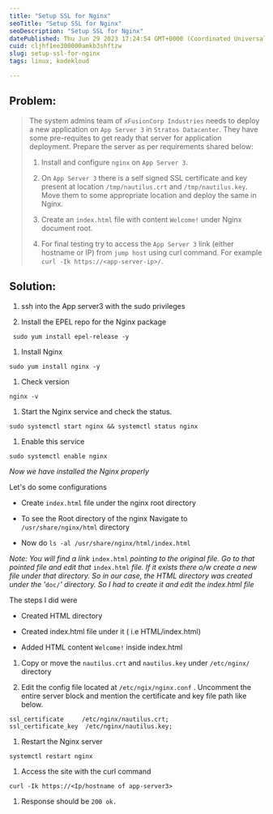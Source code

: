 ```yaml
---
title: "Setup SSL for Nginx"
seoTitle: "Setup SSL for Nginx"
seoDescription: "Setup SSL for Nginx"
datePublished: Thu Jun 29 2023 17:24:54 GMT+0000 (Coordinated Universal Time)
cuid: cljhf1ee300000amkb3shftzw
slug: setup-ssl-for-nginx
tags: linux, kodekloud

---
```


## Problem:

> The system admins team of `xFusionCorp Industries` needs to deploy a new application on `App Server 3` in `Stratos Datacenter`. They have some pre-requites to get ready that server for application deployment. Prepare the server as per requirements shared below:
> 
> 1. Install and configure `nginx` on `App Server 3`.
>     
> 2. On `App Server 3` there is a self signed SSL certificate and key present at location `/tmp/nautilus.crt` and `/tmp/nautilus.key`. Move them to some appropriate location and deploy the same in Nginx.
>     
> 3. Create an `index.html` file with content `Welcome!` under Nginx document root.
>     
> 4. For final testing try to access the `App Server 3` link (either hostname or IP) from `jump host` using curl command. For example `curl -Ik https://<app-server-ip>/`.
>     

## Solution:

1. ssh into the App server3 with the sudo privileges
    
2. Install the EPEL repo for the Nginx package
    

```plaintext
 sudo yum install epel-release -y
```

1. Install Nginx
    

```plaintext
sudo yum install nginx -y
```

1. Check version
    

```plaintext
nginx -v
```

1. Start the Nginx service and check the status.
    

```plaintext
sudo systemctl start nginx && systemctl status nginx
```

1. Enable this service
    

```plaintext
sudo systemctl enable nginx
```

*Now we have installed the Nginx properly*

Let's do some configurations

* Create `index.html` file under the nginx root directory
    
* To see the Root directory of the nginx Navigate to `/usr/share/nginx/html` directory
    
* Now do `ls -al /usr/share/nginx/html/index.html`
    

*Note: You will find a link* `index.html` *pointing to the original file. Go to that pointed file and edit that* `index.html` *file. If it exists there o/w create a new file under that directory. So in our case, the HTML directory was created under the '*`doc/`*' directory. So I had to create it and edit the index.html file*

The steps I did were

* Created HTML directory
    
* Created index.html file under it ( i.e HTML/index.html)
    
* Added HTML content `Welcome!` inside index.html
    

1. Copy or move the `nautilus.crt` and `nautilus.key` under `/etc/nginx/` directory
    
2. Edit the config file located at `/etc/ngix/nginx.conf` . Uncomment the entire server block and mention the certificate and key file path like below.
    

```plaintext
ssl_certificate     /etc/nginx/nautilus.crt;
ssl_certificate_key  /etc/nginx/nautilus.key;
```

1. Restart the Nginx server
    

```plaintext
systemctl restart nginx
```

1. Access the site with the curl command
    

```plaintext
curl -Ik https://<Ip/hostname of app-server3>
```

1. Response should be `200 ok.`